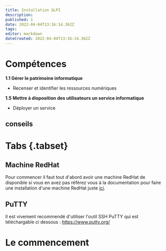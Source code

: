 ```yaml
---
title: Installation GLPI
description: 
published: 1
date: 2022-04-04T13:16:14.362Z
tags: 
editor: markdown
dateCreated: 2022-04-04T13:16:14.362Z
---
```


# Compétences
**1.1 Gérer le patrimoine informatique**
- Recenser et identifier les ressources numériques

**1.5 Mettre à disposition des utilisateurs un service informatique**
- Déployer un service
 
## conseils
# Tabs {.tabset}
## Machine RedHat
Pour commencer il faut tout d'abord avoir une machine RedHat de disponible si vous en avez pas référez vous à la documentation pour faire une installation d'une machine RedHat juste [ici](/RedHat).

## PuTTY
Il est vivement recommendé d'utiliser l'outil SSH PuTTY qui est téléchargable ci dessous :
https://www.putty.org/

# Le commencement